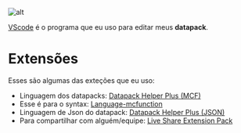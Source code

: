 ![alt](https://cdn.sanity.io/images/ku7s4y42/production/1504ae654fdfeca4f482c202939e9639eb5c320e-2500x800.jpg?w=1200&h=384&fit=crop)

[VScode](https://code.visualstudio.com/) é o programa que eu uso para editar meus **datapack**.

# Extensões
Esses são algumas das exteções que eu uso:
  - Linguagem dos datapacks: [Datapack Helper Plus (MCF)](https://marketplace.visualstudio.com/items?itemName=SPGoding.datapack-language-server)
  - Esse é para o syntax: [Language-mcfunction](https://marketplace.visualstudio.com/items?itemName=arcensoth.language-mcfunction)
  - Linguagem de Json do datapack: [Datapack Helper Plus (JSON)](https://marketplace.visualstudio.com/items?itemName=SPGoding.datapack-json)
  - Para compartilhar com alguém/equipe: [Live Share Extension Pack](https://marketplace.visualstudio.com/items?itemName=MS-vsliveshare.vsliveshare-pack)




